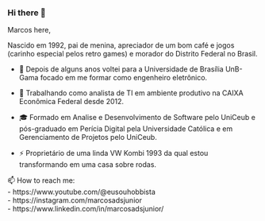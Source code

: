 ### Hi there 👋
Marcos here, 

Nascido em 1992, pai de menina, apreciador de um bom café e jogos (carinho especial pelos retro games) e morador do Distrito Federal no Brasil.

- 🤔 Depois de alguns anos voltei para a Universidade de Brasília UnB-Gama focado em me formar como engenheiro eletrônico.

- 💼 Trabalhando como analista de TI em ambiente produtivo na CAIXA Econômica Federal desde 2012.

- 🎓 Formado em Analise e Desenvolvimento de Software pelo UniCeub e pós-graduado em Perícia Digital pela Universidade Católica e em Gerenciamento de Projetos pelo UniCeub.

- ⚡ Proprietário de uma linda VW Kombi 1993 da qual estou transformando em uma casa sobre rodas.
<p align="left">
📫 How to reach me:<br/>
    - https://www.youtube.com/@eusouhobbista <br/>
    - https://instagram.com/marcosadsjunior <br/>
    - https://www.linkedin.com/in/marcosadsjunior/ <br/>
</p>
    
